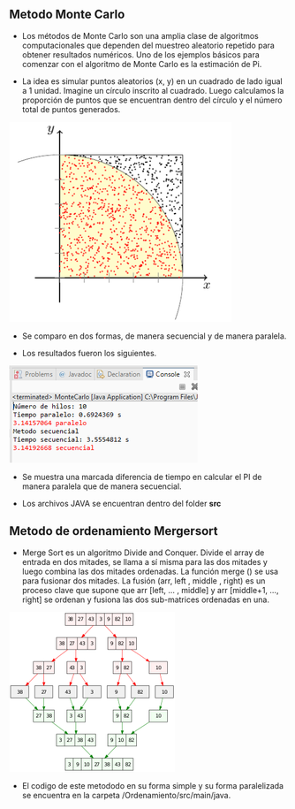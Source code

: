 ## Metodo Monte Carlo

* Los métodos de Monte Carlo son una amplia clase de algoritmos computacionales que dependen del muestreo aleatorio repetido para obtener resultados numéricos. Uno de los ejemplos básicos para comenzar con el algoritmo de Monte Carlo es la estimación de Pi.

* La idea es simular puntos aleatorios (x, y) en un cuadrado de lado igual a 1 unidad. Imagine un círculo inscrito al cuadrado. Luego calculamos la proporción de puntos que se encuentran dentro del círculo y el número total de puntos generados.

![image info](./img/circuloInscrito.png)

* Se comparo en dos formas, de manera secuencial y de manera paralela.

* Los resultados fueron los siguientes.

![image info](./img/resultado.png)

* Se muestra una marcada diferencia de tiempo en calcular el PI de manera paralela que de manera secuencial.

* Los archivos JAVA se encuentran dentro del folder **src**

## Metodo de ordenamiento Mergersort
* Merge Sort es un algoritmo Divide and Conquer. Divide el array de entrada en dos mitades, se llama a sí misma para las dos mitades y luego combina las dos mitades ordenadas. La función merge () se usa para fusionar dos mitades. La fusión (arr, left , middle , right) es un proceso clave que supone que arr [left, ... , middle] y arr [middle+1, ..., right] se ordenan y fusiona las dos sub-matrices ordenadas en una.

![image info](./img/mergersort.png)


* El codigo de este metododo en su forma simple y su forma paralelizada se encuentra en la carpeta /Ordenamiento/src/main/java.
